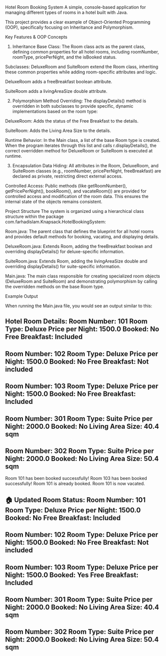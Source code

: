 Hotel Room Booking System
A simple, console-based application for managing different types of rooms in a hotel built with Java.

This project provides a clear example of Object-Oriented Programming (OOP), specifically focusing on Inheritance and Polymorphism.

Key Features & OOP Concepts
1. Inheritance
Base Class: The Room class acts as the parent class, defining common properties for all hotel rooms, including roomNumber, roomType, pricePerNight, and the isBooked status.

Subclasses: DeluxeRoom and SuiteRoom extend the Room class, inheriting these common properties while adding room-specific attributes and logic.

DeluxeRoom adds a freeBreakfast boolean attribute.

SuiteRoom adds a livingAreaSize double attribute.

2. Polymorphism
Method Overriding: The displayDetails() method is overridden in both subclasses to provide specific, dynamic implementations based on the room type:

DeluxeRoom: Adds the status of the Free Breakfast to the details.

SuiteRoom: Adds the Living Area Size to the details.

Runtime Behavior: In the Main class, a list of the base Room type is created. When the program iterates through this list and calls r.displayDetails(), the correct overridden method for DeluxeRoom or SuiteRoom is executed at runtime.

3. Encapsulation
Data Hiding: All attributes in the Room, DeluxeRoom, and SuiteRoom classes (e.g., roomNumber, pricePerNight, freeBreakfast) are declared as private, restricting direct external access.

Controlled Access: Public methods (like getRoomNumber(), getPricePerNight(), bookRoom(), and vacateRoom()) are provided for controlled access and modification of the room data. This ensures the internal state of the objects remains consistent.

Project Structure
The system is organized using a hierarchical class structure within the package com.farhadislam.Knapsack.HotelBookingSystem:

Room.java: The parent class that defines the blueprint for all hotel rooms and provides default methods for booking, vacating, and displaying details.

DeluxeRoom.java: Extends Room, adding the freeBreakfast boolean and overriding displayDetails() for deluxe-specific information.

SuiteRoom.java: Extends Room, adding the livingAreaSize double and overriding displayDetails() for suite-specific information.

Main.java: The main class responsible for creating specialized room objects (DeluxeRoom and SuiteRoom) and demonstrating polymorphism by calling the overridden methods on the base Room type.

Example Output

When running the Main.java file, you would see an output similar to this:

Hotel Room Details: 
Room Number: 101
Room Type: Deluxe
Price per Night: 1500.0
Booked: No
Free Breakfast: Included
---------------------------------------
Room Number: 102
Room Type: Deluxe
Price per Night: 1500.0
Booked: No
Free Breakfast: Not included
---------------------------------------
Room Number: 103
Room Type: Deluxe
Price per Night: 1500.0
Booked: No
Free Breakfast: Included
---------------------------------------
Room Number: 301
Room Type: Suite
Price per Night: 2000.0
Booked: No
Living Area Size: 40.4 sqm
---------------------------------------
Room Number: 302
Room Type: Suite
Price per Night: 2000.0
Booked: No
Living Area Size: 50.4 sqm
---------------------------------------
Room 101 has been booked successfully!
Room 103 has been booked successfully!
Room 101 is already booked.
Room 101 is now vacated.

🏠 Updated Room Status:
Room Number: 101
Room Type: Deluxe
Price per Night: 1500.0
Booked: No
Free Breakfast: Included
---------------------------------------
Room Number: 102
Room Type: Deluxe
Price per Night: 1500.0
Booked: No
Free Breakfast: Not included
---------------------------------------
Room Number: 103
Room Type: Deluxe
Price per Night: 1500.0
Booked: Yes
Free Breakfast: Included
---------------------------------------
Room Number: 301
Room Type: Suite
Price per Night: 2000.0
Booked: No
Living Area Size: 40.4 sqm
---------------------------------------
Room Number: 302
Room Type: Suite
Price per Night: 2000.0
Booked: No
Living Area Size: 50.4 sqm
---------------------------------------
